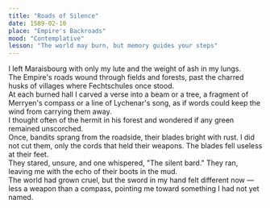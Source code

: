```yaml
---
title: "Roads of Silence"
date: 1589-02-10
place: "Empire's Backroads"
mood: "Contemplative"
lesson: "The world may burn, but memory guides your steps"
---
```

I left Maraisbourg with only my lute and the weight of ash in my lungs.  
The Empire's roads wound through fields and forests, past the charred husks of villages where Fechtschules once stood.  
At each burned hall I carved a verse into a beam or a tree, a fragment of Merryen's compass or a line of Lychenar's song, as if words could keep the wind from carrying them away.  
I thought often of the hermit in his forest and wondered if any green remained unscorched.  
Once, bandits sprang from the roadside, their blades bright with rust. I did not cut them, only the cords that held their weapons. The blades fell useless at their feet.  
They stared, unsure, and one whispered, "The silent bard." They ran, leaving me with the echo of their boots in the mud.  
The world had grown cruel, but the sword in my hand felt different now — less a weapon than a compass, pointing me toward something I had not yet named.
